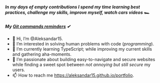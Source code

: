 




##### In my days of empty contributions I spend my time learning best practices, challenge my skills, improve myself, watch cars videos 🏎
##### My <a href=https://github.com/Aleksandar15/GiT-reminds-commands>Git commands reminders</a> ✔

- 👋 Hi, I’m @Aleksandar15.
- 👀 I’m interested in solving human problems with code (*programming*).
- 🌱 I’m currently learning TypeScript; while improving my current skills and gathering aha-moments.
- 🎯 I’m passionate about building easy-to-navigate and secure websites while finding a sweet spot between *not annoying but still secure* my users.
- 📫 How to reach me https://aleksandar15.github.io/portfolio.

<!---
Aleksandar15/Aleksandar15 is a ✨ special ✨ repository because its `README.md` (this file) appears on your GitHub profile.
You can click the Preview link to take a look at your changes.
--->
